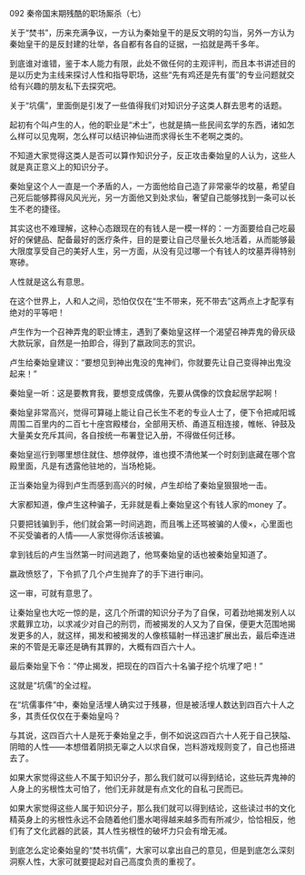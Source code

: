 092 秦帝国末期残酷的职场厮杀（七）






关于“焚书”，历来充满争议，一方认为秦始皇干的是反文明的勾当，另外一方认为秦始皇干的是反封建的壮举，各自都有各自的证据，一掐就是两千多年。

到底谁对谁错，鉴于本人能力有限，此处不做任何的主观评判，而且本书讲述目的是以历史为主线来探讨人性和指导职场，这些“先有鸡还是先有蛋”的专业问题就交给有兴趣的朋友私下去探究吧。



关于“坑儒”，里面倒是引发了一些值得我们对知识分子这类人群去思考的话题。

起初有个叫卢生的人，他的职业是“术士”，也就是搞一些民间玄学的东西，诸如怎么样可以见鬼啊，怎么样可以结识神仙进而求得长生不老啊之类的。

不知道大家觉得这类人是否可以算作知识分子，反正攻击秦始皇的人认为，这些人就是真正意义上的知识分子。

秦始皇这个人一直是一个矛盾的人，一方面他给自己造了非常豪华的坟墓，希望自己死后能够葬得风风光光，另一方面他又到处求仙，奢望自己能够找到一条可以长生不老的捷径。

其实这也不难理解，这种心态跟现在的有钱人是一模一样的：一方面要给自己吃最好的保健品、配备最好的医疗条件，目的是要让自己尽量长久地活着，从而能够最大限度享受自己的美好人生，另一方面，从没有见过哪一个有钱人的坟墓弄得特别寒碜。

人性就是这么有意思。



在这个世界上，人和人之间，恐怕仅仅在“生不带来，死不带去”这两点上才配享有绝对的平等吧！

卢生作为一个召神弄鬼的职业博主，遇到了秦始皇这样一个渴望召神弄鬼的骨灰级大款玩家，自然是一拍即合，得到了嬴政同志的赏识。

卢生给秦始皇建议：“要想见到神出鬼没的鬼神们，你就要先让自己变得神出鬼没起来！”

秦始皇一听：这是要教育我，要想变成偶像，先要从偶像的饮食起居学起啊！

秦始皇非常高兴，觉得可算碰上能让自己长生不老的专业人士了，便下令把咸阳城周围二百里内的二百七十座宫殿楼台，全部用天桥、甬道互相连接，帷帐、钟鼓及大量美女充斥其间，各自按统一布署登记入册，不得做任何迁移。

秦始皇巡行到哪里想住就住、想停就停，谁也摸不清他某一个时刻到底藏在哪个宫殿里面，凡是有透露他驻地的，当场枪毙。



正当秦始皇为得到卢生而感到高兴的时候，卢生却给了秦始皇狠狠地一击。

大家都知道，像卢生这种骗子，无非就是看上秦始皇这个有钱人家的money 了。

只要把钱骗到手，他们就会第一时间逃跑，而且嘴上还骂被骗的人傻×，心里面也不买受骗者的人情——人家觉得你活该被骗。

拿到钱后的卢生当然第一时间逃跑了，他骂秦始皇的话也被秦始皇知道了。

嬴政愤怒了，下令抓了几个卢生抛弃了的手下进行审问。

这一审，可就有意思了。



让秦始皇也大吃一惊的是，这几个所谓的知识分子为了自保，可着劲地揭发别人以求戴罪立功，以求减少对自己的刑罚，而被揭发的人又为了自保，便更大范围地揭发更多的人，就这样，揭发和被揭发的人像核辐射一样迅速扩展出去，最后牵连进来的不管是无辜还是确有其罪的，大概有四百六十人。

最后秦始皇下令：“停止揭发，把现在的四百六十名骗子挖个坑埋了吧！”

这就是“坑儒”的全过程。



在“坑儒事件”中，秦始皇活埋人确实过于残暴，但是被活埋人数达到四百六十人之多，其责任仅仅在于秦始皇吗？

与其说，这四百六十人是死于秦始皇之手，倒不如说这四百六十人死于自己狭隘、阴暗的人性——本想借着阴损无辜之人以求自保，岂料游戏规则变了，自己也搭进去了。

如果大家觉得这些人不属于知识分子，那么我们就可以得到结论，这些玩弄鬼神的人身上的劣根性太可怕了，他们无非就是有点文化的自私刁民而已。

如果大家觉得这些人属于知识分子，那么我们就可以得到结论，这些读过书的文化精英身上的劣根性永远不会随着他们墨水喝得越来越多而有所减少，恰恰相反，他们有了文化武器的武装，其人性劣根性的破坏力只会有增无减。

到底怎么定论秦始皇的“焚书坑儒”，大家可以拿出自己的意见，但是到底怎么深刻洞察人性，大家可就要提起对自己高度负责的重视了。


